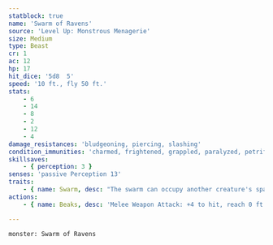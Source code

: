 ```yaml
---
statblock: true
name: 'Swarm of Ravens'
source: 'Level Up: Monstrous Menagerie'
size: Medium
type: Beast
cr: 1
ac: 12
hp: 17
hit_dice: '5d8  5'
speed: '10 ft., fly 50 ft.'
stats:
    - 6
    - 14
    - 8
    - 2
    - 12
    - 4
damage_resistances: 'bludgeoning, piercing, slashing'
condition_immunities: 'charmed, frightened, grappled, paralyzed, petrified, prone, restrained, stunned, unconscious'
skillsaves:
    - { perception: 3 }
senses: 'passive Perception 13'
traits:
    - { name: Swarm, desc: "The swarm can occupy another creature's space and move through any opening large enough for a Tiny creature. It can't gain hit points or temporary hit points." }
actions:
    - { name: Beaks, desc: 'Melee Weapon Attack: +4 to hit, reach 0 ft., one target. Hit: 7 (2d6) piercing damage, or 3 (1d6) piercing damage if the swarm is bloodied.' }

---
```

```statblock
monster: Swarm of Ravens
```

